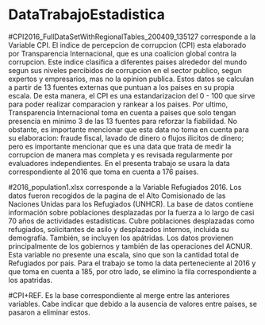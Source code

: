 # DataTrabajoEstadistica

#CPI2016_FullDataSetWithRegionalTables_200409_135127 corresponde a la Variable CPI.
El indice de percepcion de corrupcion (CPI)  esta elaborado por Transparencia Internacional, que es una coalicion global contra la corrupcion. Este indice clasifica a diferentes paises alrededor del mundo segun sus niveles percibidos de corrupcion en el sector publico, segun expertos y empresarios, mas no la opinion publica. Estos datos se calculan a partir de 13 fuentes externas que puntuan a los paises en su propia escala. De esta manera, el CPI es una estandarizacion del 0 - 100 que sirve para poder realizar comparacion y rankear a los paises. Por ultimo, Transparencia Internacional toma en cuenta a paises que solo tengan presencia en minimo 3 de las 13 fuentes para reforzar la fiabilidad. No obstante, es importante mencionar que esta data no toma en cuenta para su elaboracion: fraude fiscal, lavado de dinero o flujos ilicitos de dinero; pero es importante mencionar que es una data que trata de medir la corrupcion de manera mas completa y es revisada regularmente por evaluadores independientes. 
En el presenta trabajo se usara la data correspondiente al 2016 que toma en cuenta a 176 paises. 

#2016_population1.xlsx corresponde a la Variable Refugiados 2016.
Los datos fueron recogidos de la pagina de el Alto Comisionado de las Naciones Unidas para los Refugiados (UNHCR). La base de datos contiene información sobre poblaciones desplazadas por la fuerza a lo largo de casi 70 años de actividades estadísticas. Cubre poblaciones desplazadas como refugiados, solicitantes de asilo y desplazados internos, incluida su demografía. También, se incluyen los apátridas. Los datos provienen principalmente de los gobiernos y también de las operaciones del ACNUR. Esta variable no presente una escala, sino que son la cantidad total de Refugiados por pais. 
Para el trabajo se tomo la data perteneciente al 2016 y que toma en cuenta a 185, por otro lado, se elimino la fila correspondiente a los apatridas. 

#CPI+REF.
Es la base correspondiente al merge entre las anteriores variables. Cabe indicar que debido a la ausencia de valores entre paises, se pasaron a eliminar estos. 
